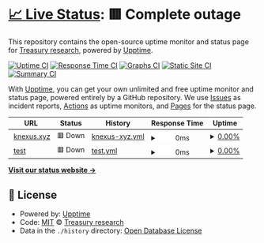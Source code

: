 # [📈 Live Status](https://demo.upptime.js.org): <!--live status--> **🟥 Complete outage**

This repository contains the open-source uptime monitor and status page for [Treasury research](https://demo.upptime.js.org), powered by [Upptime](https://github.com/upptime/upptime).

[![Uptime CI](https://github.com/Treasury-research/upptime/workflows/Uptime%20CI/badge.svg)](https://github.com/Treasury-research/upptime/actions?query=workflow%3A%22Uptime+CI%22)
[![Response Time CI](https://github.com/Treasury-research/upptime/workflows/Response%20Time%20CI/badge.svg)](https://github.com/Treasury-research/upptime/actions?query=workflow%3A%22Response+Time+CI%22)
[![Graphs CI](https://github.com/Treasury-research/upptime/workflows/Graphs%20CI/badge.svg)](https://github.com/Treasury-research/upptime/actions?query=workflow%3A%22Graphs+CI%22)
[![Static Site CI](https://github.com/Treasury-research/upptime/workflows/Static%20Site%20CI/badge.svg)](https://github.com/Treasury-research/upptime/actions?query=workflow%3A%22Static+Site+CI%22)
[![Summary CI](https://github.com/Treasury-research/upptime/workflows/Summary%20CI/badge.svg)](https://github.com/Treasury-research/upptime/actions?query=workflow%3A%22Summary+CI%22)

With [Upptime](https://upptime.js.org), you can get your own unlimited and free uptime monitor and status page, powered entirely by a GitHub repository. We use [Issues](https://github.com/Treasury-research/upptime/issues) as incident reports, [Actions](https://github.com/Treasury-research/upptime/actions) as uptime monitors, and [Pages](https://demo.upptime.js.org) for the status page.

<!--start: status pages-->
<!-- This summary is generated by Upptime (https://github.com/upptime/upptime) -->
<!-- Do not edit this manually, your changes will be overwritten -->
<!-- prettier-ignore -->
| URL | Status | History | Response Time | Uptime |
| --- | ------ | ------- | ------------- | ------ |
| <img alt="" src="https://icons.duckduckgo.com/ip3/www.knexus.xyz.ico" height="13"> [knexus.xyz](https://www.knexus.xyz) | 🟥 Down | [knexus-xyz.yml](https://github.com/Treasury-research/upptime/commits/HEAD/history/knexus-xyz.yml) | <details><summary><img alt="Response time graph" src="./graphs/knexus-xyz/response-time-week.png" height="20"> 0ms</summary><br><a href="https://demo.upptime.js.org/history/knexus-xyz"><img alt="Response time 407" src="https://img.shields.io/endpoint?url=https%3A%2F%2Fraw.githubusercontent.com%2FTreasury-research%2Fupptime%2FHEAD%2Fapi%2Fknexus-xyz%2Fresponse-time.json"></a><br><a href="https://demo.upptime.js.org/history/knexus-xyz"><img alt="24-hour response time 0" src="https://img.shields.io/endpoint?url=https%3A%2F%2Fraw.githubusercontent.com%2FTreasury-research%2Fupptime%2FHEAD%2Fapi%2Fknexus-xyz%2Fresponse-time-day.json"></a><br><a href="https://demo.upptime.js.org/history/knexus-xyz"><img alt="7-day response time 0" src="https://img.shields.io/endpoint?url=https%3A%2F%2Fraw.githubusercontent.com%2FTreasury-research%2Fupptime%2FHEAD%2Fapi%2Fknexus-xyz%2Fresponse-time-week.json"></a><br><a href="https://demo.upptime.js.org/history/knexus-xyz"><img alt="30-day response time 0" src="https://img.shields.io/endpoint?url=https%3A%2F%2Fraw.githubusercontent.com%2FTreasury-research%2Fupptime%2FHEAD%2Fapi%2Fknexus-xyz%2Fresponse-time-month.json"></a><br><a href="https://demo.upptime.js.org/history/knexus-xyz"><img alt="1-year response time 419" src="https://img.shields.io/endpoint?url=https%3A%2F%2Fraw.githubusercontent.com%2FTreasury-research%2Fupptime%2FHEAD%2Fapi%2Fknexus-xyz%2Fresponse-time-year.json"></a></details> | <details><summary><a href="https://demo.upptime.js.org/history/knexus-xyz">0.00%</a></summary><a href="https://demo.upptime.js.org/history/knexus-xyz"><img alt="All-time uptime 81.58%" src="https://img.shields.io/endpoint?url=https%3A%2F%2Fraw.githubusercontent.com%2FTreasury-research%2Fupptime%2FHEAD%2Fapi%2Fknexus-xyz%2Fuptime.json"></a><br><a href="https://demo.upptime.js.org/history/knexus-xyz"><img alt="24-hour uptime 0.00%" src="https://img.shields.io/endpoint?url=https%3A%2F%2Fraw.githubusercontent.com%2FTreasury-research%2Fupptime%2FHEAD%2Fapi%2Fknexus-xyz%2Fuptime-day.json"></a><br><a href="https://demo.upptime.js.org/history/knexus-xyz"><img alt="7-day uptime 0.00%" src="https://img.shields.io/endpoint?url=https%3A%2F%2Fraw.githubusercontent.com%2FTreasury-research%2Fupptime%2FHEAD%2Fapi%2Fknexus-xyz%2Fuptime-week.json"></a><br><a href="https://demo.upptime.js.org/history/knexus-xyz"><img alt="30-day uptime 0.00%" src="https://img.shields.io/endpoint?url=https%3A%2F%2Fraw.githubusercontent.com%2FTreasury-research%2Fupptime%2FHEAD%2Fapi%2Fknexus-xyz%2Fuptime-month.json"></a><br><a href="https://demo.upptime.js.org/history/knexus-xyz"><img alt="1-year uptime 72.48%" src="https://img.shields.io/endpoint?url=https%3A%2F%2Fraw.githubusercontent.com%2FTreasury-research%2Fupptime%2FHEAD%2Fapi%2Fknexus-xyz%2Fuptime-year.json"></a></details>
| <img alt="" src="https://icons.duckduckgo.com/ip3/knn3-gateway.knn3.xyz.ico" height="13"> [test](https://knn3-gateway.knn3.xyz/maodao) | 🟥 Down | [test.yml](https://github.com/Treasury-research/upptime/commits/HEAD/history/test.yml) | <details><summary><img alt="Response time graph" src="./graphs/test/response-time-week.png" height="20"> 0ms</summary><br><a href="https://demo.upptime.js.org/history/test"><img alt="Response time 211" src="https://img.shields.io/endpoint?url=https%3A%2F%2Fraw.githubusercontent.com%2FTreasury-research%2Fupptime%2FHEAD%2Fapi%2Ftest%2Fresponse-time.json"></a><br><a href="https://demo.upptime.js.org/history/test"><img alt="24-hour response time 0" src="https://img.shields.io/endpoint?url=https%3A%2F%2Fraw.githubusercontent.com%2FTreasury-research%2Fupptime%2FHEAD%2Fapi%2Ftest%2Fresponse-time-day.json"></a><br><a href="https://demo.upptime.js.org/history/test"><img alt="7-day response time 0" src="https://img.shields.io/endpoint?url=https%3A%2F%2Fraw.githubusercontent.com%2FTreasury-research%2Fupptime%2FHEAD%2Fapi%2Ftest%2Fresponse-time-week.json"></a><br><a href="https://demo.upptime.js.org/history/test"><img alt="30-day response time 0" src="https://img.shields.io/endpoint?url=https%3A%2F%2Fraw.githubusercontent.com%2FTreasury-research%2Fupptime%2FHEAD%2Fapi%2Ftest%2Fresponse-time-month.json"></a><br><a href="https://demo.upptime.js.org/history/test"><img alt="1-year response time 221" src="https://img.shields.io/endpoint?url=https%3A%2F%2Fraw.githubusercontent.com%2FTreasury-research%2Fupptime%2FHEAD%2Fapi%2Ftest%2Fresponse-time-year.json"></a></details> | <details><summary><a href="https://demo.upptime.js.org/history/test">0.00%</a></summary><a href="https://demo.upptime.js.org/history/test"><img alt="All-time uptime 0.00%" src="https://img.shields.io/endpoint?url=https%3A%2F%2Fraw.githubusercontent.com%2FTreasury-research%2Fupptime%2FHEAD%2Fapi%2Ftest%2Fuptime.json"></a><br><a href="https://demo.upptime.js.org/history/test"><img alt="24-hour uptime 0.00%" src="https://img.shields.io/endpoint?url=https%3A%2F%2Fraw.githubusercontent.com%2FTreasury-research%2Fupptime%2FHEAD%2Fapi%2Ftest%2Fuptime-day.json"></a><br><a href="https://demo.upptime.js.org/history/test"><img alt="7-day uptime 0.00%" src="https://img.shields.io/endpoint?url=https%3A%2F%2Fraw.githubusercontent.com%2FTreasury-research%2Fupptime%2FHEAD%2Fapi%2Ftest%2Fuptime-week.json"></a><br><a href="https://demo.upptime.js.org/history/test"><img alt="30-day uptime 0.00%" src="https://img.shields.io/endpoint?url=https%3A%2F%2Fraw.githubusercontent.com%2FTreasury-research%2Fupptime%2FHEAD%2Fapi%2Ftest%2Fuptime-month.json"></a><br><a href="https://demo.upptime.js.org/history/test"><img alt="1-year uptime 0.00%" src="https://img.shields.io/endpoint?url=https%3A%2F%2Fraw.githubusercontent.com%2FTreasury-research%2Fupptime%2FHEAD%2Fapi%2Ftest%2Fuptime-year.json"></a></details>

<!--end: status pages-->

[**Visit our status website →**](https://demo.upptime.js.org)

## 📄 License

- Powered by: [Upptime](https://github.com/upptime/upptime)
- Code: [MIT](./LICENSE) © [Treasury research](https://demo.upptime.js.org)
- Data in the `./history` directory: [Open Database License](https://opendatacommons.org/licenses/odbl/1-0/)
